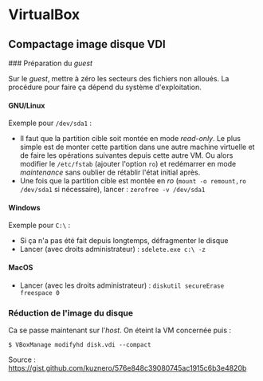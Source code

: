 VirtualBox
==========

## Compactage image disque VDI

### Préparation du *guest*

Sur le *guest*, mettre à zéro les secteurs des fichiers non alloués.
La procédure pour faire ça dépend du système d'exploitation.

#### GNU/Linux

Exemple pour `/dev/sda1` :

- Il faut que la partition cible soit montée en mode *read-only*.
  Le plus simple est de monter cette partition dans une autre machine
  virtuelle et de faire les opérations suivantes depuis cette autre VM.
  Ou alors modifier le `/etc/fstab` (ajouter l'option `ro`) et redémarrer
  en mode *maintenance* sans oublier de rétablir l'état initial après.
- Une fois que la partition cible est montée en *ro*
  (`mount -o remount,ro /dev/sda1` si nécessaire), lancer :
  `zerofree -v /dev/sda1`

#### Windows

Exemple pour `C:\` :

- Si ça n'a pas été fait depuis longtemps, défragmenter le disque
- Lancer (avec droits administrateur) : `sdelete.exe c:\ -z`

#### MacOS

- Lancer (avec les droits administrateur) : `diskutil secureErase freespace 0`

### Réduction de l'image du disque

Ca se passe maintenant sur l'*host*. On éteint la VM concernée puis :
```
$ VBoxManage modifyhd disk.vdi --compact
```

Source : <https://gist.github.com/kuznero/576e848c39080745ac1915c6b3e4820b>
